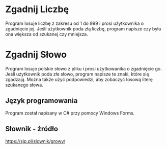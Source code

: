 # Zgadnij Liczbę
Program losuje liczbę z zakresu od 1 do 999 i prosi użytkownika o zgadnięcie jej. Jeśli użytkownik poda złą liczbę, program napisze czy była ona większa od szukanej czy mniejsza.
# Zgadnij Słowo
Program losuje polskie słowo z pliku i prosi użytkowanika o zgadnięcie go. Jeśli użytkownik poda złe słowo, program napisze te znaki, które się zgadzają.
Można także użyć podpowiedzi, aby zobaczyć losową literę szukanego słowa.
## Język programowania
Program został napisany w C# przy pomocy Windows Forms.
## Słownik - źródło
https://sjp.pl/slownik/growy/
